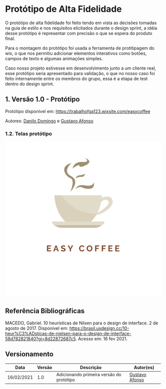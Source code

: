 # Protótipo de Alta Fidelidade

O protótipo de alta fidelidade foi feito tendo em vista as decisões tomadas na guia de estilo e nos requisitos elicitados durante o design sprint, a idéia desse protótipo é representar com precisão o que se espera do produto final.

Para o montagem do protótipo foi usada a ferramenta de protitipagem do wix, o que nos permitiu adicionar elementos interativos como botões, campos de texto e algumas animações simples.

Caso nosso projeto estivesse em desenvolvimento junto a um cliente real, esse protótipo seria apresentado para validação, o que no nosso caso foi feito internamente entre os membros do grupo, essa é a etapa de test dentro do design sprint.
 

## 1. Versão 1.0 - Protótipo

Protótipo disponível em: https://trabalhofga123.wixsite.com/easycoffee

Autores: [Danilo Domingo](https://github.com/danilow200) e [Gustavo Afonso](https://github.com/GustavoAPS)

### 1.2. Telas protótipo

![alt text](../img/LogoEasyCoffeeV1.2SemFundo.png)

## Referência Bibliográficas

MACEDO, Gabriel. 10 heurísticas de Nilsen para o design de interface. 2 de agosto de 2017. Disponível em: https://brasil.uxdesign.cc/10-heur%C3%ADsticas-de-nielsen-para-o-design-de-interface-58d782821840?gi=8d22872687c5. Acesso em: 16 fev 2021.

## Versionamento

| Data | Versão | Descrição | Autor(es) |
|------|------|------|------|
|16/02/2021|1.0|Adicionando primeira versão do protótipo|[Gustavo Afonso](https://github.com/GustavoAPS)|